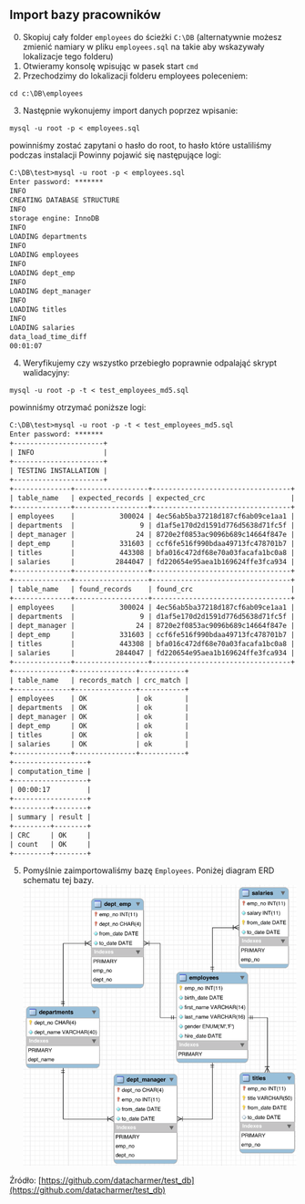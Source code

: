 ## Import bazy pracowników


0. Skopiuj cały folder `employees` do ścieżki `C:\DB` (alternatywnie możesz zmienić namiary w pliku `employees.sql` na takie aby wskazywały lokalizacje tego folderu)
1. Otwieramy konsolę wpisując w pasek start `cmd`
2. Przechodzimy do lokalizacji folderu employees poleceniem:
```
cd c:\DB\employees
```
3. Następnie wykonujemy import danych poprzez wpisanie:
```
mysql -u root -p < employees.sql
```
powinniśmy zostać zapytani o hasło do root, to hasło które ustaliliśmy podczas instalacji
Powinny pojawić się następujące logi:
```
C:\DB\test>mysql -u root -p < employees.sql
Enter password: *******
INFO
CREATING DATABASE STRUCTURE
INFO
storage engine: InnoDB
INFO
LOADING departments
INFO
LOADING employees
INFO
LOADING dept_emp
INFO
LOADING dept_manager
INFO
LOADING titles
INFO
LOADING salaries
data_load_time_diff
00:01:07
```
4. Weryfikujemy czy wszystko przebiegło poprawnie odpalająć skrypt walidacyjny:
```
mysql -u root -p -t < test_employees_md5.sql
```
powinniśmy otrzymać poniższe logi:
```
C:\DB\test>mysql -u root -p -t < test_employees_md5.sql
Enter password: *******
+----------------------+
| INFO                 |
+----------------------+
| TESTING INSTALLATION |
+----------------------+
+--------------+------------------+----------------------------------+
| table_name   | expected_records | expected_crc                     |
+--------------+------------------+----------------------------------+
| employees    |           300024 | 4ec56ab5ba37218d187cf6ab09ce1aa1 |
| departments  |                9 | d1af5e170d2d1591d776d5638d71fc5f |
| dept_manager |               24 | 8720e2f0853ac9096b689c14664f847e |
| dept_emp     |           331603 | ccf6fe516f990bdaa49713fc478701b7 |
| titles       |           443308 | bfa016c472df68e70a03facafa1bc0a8 |
| salaries     |          2844047 | fd220654e95aea1b169624ffe3fca934 |
+--------------+------------------+----------------------------------+
+--------------+------------------+----------------------------------+
| table_name   | found_records    | found_crc                        |
+--------------+------------------+----------------------------------+
| employees    |           300024 | 4ec56ab5ba37218d187cf6ab09ce1aa1 |
| departments  |                9 | d1af5e170d2d1591d776d5638d71fc5f |
| dept_manager |               24 | 8720e2f0853ac9096b689c14664f847e |
| dept_emp     |           331603 | ccf6fe516f990bdaa49713fc478701b7 |
| titles       |           443308 | bfa016c472df68e70a03facafa1bc0a8 |
| salaries     |          2844047 | fd220654e95aea1b169624ffe3fca934 |
+--------------+------------------+----------------------------------+
+--------------+---------------+-----------+
| table_name   | records_match | crc_match |
+--------------+---------------+-----------+
| employees    | OK            | ok        |
| departments  | OK            | ok        |
| dept_manager | OK            | ok        |
| dept_emp     | OK            | ok        |
| titles       | OK            | ok        |
| salaries     | OK            | ok        |
+--------------+---------------+-----------+
+------------------+
| computation_time |
+------------------+
| 00:00:17         |
+------------------+
+---------+--------+
| summary | result |
+---------+--------+
| CRC     | OK     |
| count   | OK     |
+---------+--------+
```

5. Pomyślnie zaimportowaliśmy bazę `Employees`. Poniżej diagram ERD schematu tej bazy.
![.images/employees-schema.png](.images/employees-schema.png)

Źródło: [https://github.com/datacharmer/test_db](https://github.com/datacharmer/test_db)
